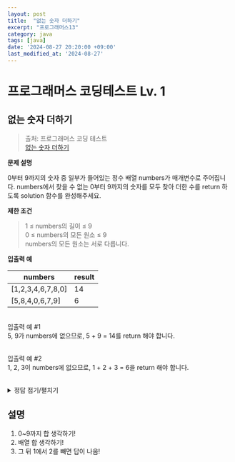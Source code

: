```yaml
---
layout: post
title:  "없는 숫자 더하기"
excerpt: "프로그래머스13"
category: java
tags: [java]
date: '2024-08-27 20:20:00 +09:00'
last_modified_at: '2024-08-27'
---
```


# 프로그래머스 코딩테스트 Lv. 1

## 없는 숫자 더하기

> 출처: 프로그래머스 코딩 테스트<br> 
> [없는 숫자 더하기](https://school.programmers.co.kr/learn/courses/30/lessons/86051) <br>

**문제 설명**<br>

0부터 9까지의 숫자 중 일부가 들어있는 정수 배열 numbers가 매개변수로 주어집니다. numbers에서 찾을 수 없는 0부터 9까지의 숫자를 모두 찾아 더한 수를 return 하도록 solution 함수를 완성해주세요.<br>


**제한 조건**<br>

> 1 ≤ numbers의 길이 ≤ 9<br>
0 ≤ numbers의 모든 원소 ≤ 9<br>
numbers의 모든 원소는 서로 다릅니다.<br>


**입출력 예**

| numbers            | result |
| ------------------ | ------ |
| \[1,2,3,4,6,7,8,0] | 14     |
| \[5,8,4,0,6,7,9]   | 6      |


<br>
입출력 예 #1<br>
5, 9가 numbers에 없으므로, 5 + 9 = 14를 return 해야 합니다.<br>
<br>

입출력 예 #2<br>
1, 2, 3이 numbers에 없으므로, 1 + 2 + 3 = 6을 return 해야 합니다.<br>

<br>

<details>
<summary>정답 접기/펼치기</summary>
<div markdown="1">

```java

class Solution {
    public int solution(int[] numbers) {
        int answer = 0; // 누락된 숫자의 합을 저장할 변수 초기화
        
        // 0부터 9까지의 모든 숫자의 합은 45 (0 + 1 + 2 + ... + 9)
        int totalSum = 45;
        
        // numbers 배열에 있는 숫자들의 합을 계산
        int numbersSum = 0;
        for (int number : numbers) {
            numbersSum += number;
        }
        
        // 누락된 숫자들의 합은 전체 합에서 numbers 배열의 합을 뺀 값
        answer = totalSum - numbersSum;
        
        return answer;
    }
}


```

</div>
</details>



## 설명

1. 0~9까지 합 생각하기!<br>
2. 배열 합 생각하기!<br>
3. 그 뒤 1에서 2를 빼면 답이 나옴!<br>
